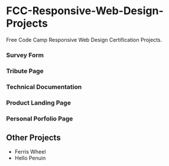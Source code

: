 # FCC-Responsive-Web-Design-Projects
Free Code Camp  Responsive Web Design Certification Projects. 


### Survey Form
### Tribute Page
### Technical Documentation
### Product Landing Page
### Personal Porfolio Page

## Other Projects
- Ferris Wheel
- Hello Penuin
